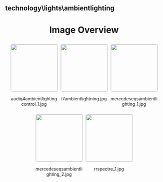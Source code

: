 ## technology\lights\ambientlighting


<style>
    .image-gallery {
        display: flex;
        flex-wrap: wrap;
        gap: 10px;
        justify-content: center;
        padding: 10px;
    }
    .image-gallery img {
        width: 150px;
        height: auto;
        border: 1px solid #ddd;
        border-radius: 5px;
    }
    .image-gallery div {
        flex: 1 1 calc(33.333% - 20px); /* Three images per row on large screens */
        max-width: 150px;
        text-align: center;
    }
    @media (max-width: 768px) {
        .image-gallery div {
            flex: 1 1 calc(50% - 20px); /* Two images per row on medium screens */
        }
    }
    @media (max-width: 480px) {
        .image-gallery div {
            flex: 1 1 100%; /* One image per row on small screens */
        }
    }
</style>
<h1 style ="text-align: center;"> Image Overview </h1> <div class="image-gallery">
<div>
<img src="https://media.evkx.net/multimedia/technology/lights/ambientlighting/audiq4ambientlightingcontrol_1_st.jpg">
<p>audiq4ambientlightingcontrol_1.jpg</p>
</div>
<div>
<img src="https://media.evkx.net/multimedia/technology/lights/ambientlighting/i7ambientlightning_st.jpg">
<p>i7ambientlightning.jpg</p>
</div>
<div>
<img src="https://media.evkx.net/multimedia/technology/lights/ambientlighting/mercedeseqsambientlighting_1_st.jpg">
<p>mercedeseqsambientlighting_1.jpg</p>
</div>
<div>
<img src="https://media.evkx.net/multimedia/technology/lights/ambientlighting/mercedeseqsambientlighting_2_st.jpg">
<p>mercedeseqsambientlighting_2.jpg</p>
</div>
<div>
<img src="https://media.evkx.net/multimedia/technology/lights/ambientlighting/rrspectre_1_st.jpg">
<p>rrspectre_1.jpg</p>
</div>
</div>
